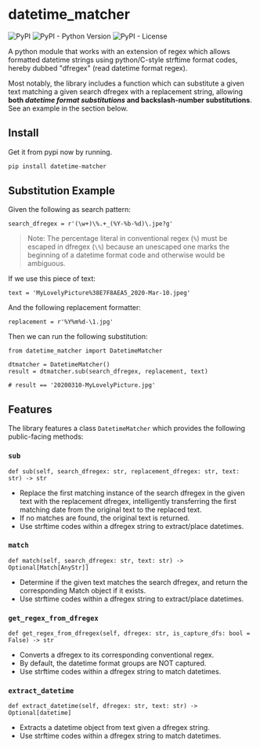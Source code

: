 # datetime_matcher

![PyPI](https://img.shields.io/pypi/v/datetime-matcher?color=brightgreen&label=pypi%20package)
![PyPI - Python Version](https://img.shields.io/pypi/pyversions/datetime-matcher)
![PyPI - License](https://img.shields.io/pypi/l/datetime-matcher)

A python module that works with an extension of regex which allows formatted
datetime strings using python/C-style strftime format codes, hereby dubbed 
"dfregex" (read datetime format regex).

Most notably, the library includes a function which can substitute a given text
matching a given search dfregex with a replacement string, allowing
**both _datetime format substitutions_ and backslash-number substitutions**.
See an example in the section below.

## Install

Get it from pypi now by running.

```sh
pip install datetime-matcher
```

## Substitution Example

Given the following as search pattern:

```python3
search_dfregex = r'(\w+)\%.+_(%Y-%b-%d)\.jpe?g'
```

> Note: The percentage literal in conventional regex (`%`) must be escaped in dfregex (`\%`)
because an unescaped one marks the beginning of a datetime format code and otherwise would be
ambiguous.

If we use this piece of text:

```python3
text = 'MyLovelyPicture%38E7F8AEA5_2020-Mar-10.jpeg'
```

And the following replacement formatter:

```python3
replacement = r'%Y%m%d-\1.jpg'
```

Then we can run the following substitution:

```python3
from datetime_matcher import DatetimeMatcher

dtmatcher = DatetimeMatcher()
result = dtmatcher.sub(search_dfregex, replacement, text)

# result == '20200310-MyLovelyPicture.jpg'
```

## Features

The library features a class `DatetimeMatcher` which provides the following
public-facing methods:

### `sub`

```python3
def sub(self, search_dfregex: str, replacement_dfregex: str, text: str) -> str
```

- Replace the first matching instance of the search dfregex in the
  given text with the replacement dfregex, intelligently transferring
  the first matching date from the original text to the replaced text.
- If no matches are found, the original text is returned.
- Use strftime codes within a dfregex string to extract/place datetimes.

### `match`

```python3
def match(self, search_dfregex: str, text: str) -> Optional[Match[AnyStr]]
```

- Determine if the given text matches the search dfregex, and return
  the corresponding Match object if it exists.
- Use strftime codes within a dfregex string to extract/place datetimes.

### `get_regex_from_dfregex`

```python3
def get_regex_from_dfregex(self, dfregex: str, is_capture_dfs: bool = False) -> str
```

- Converts a dfregex to its corresponding conventional regex.
- By default, the datetime format groups are NOT captured.
- Use strftime codes within a dfregex string to match datetimes.

### `extract_datetime`

```python3
def extract_datetime(self, dfregex: str, text: str) -> Optional[datetime]
```

- Extracts a datetime object from text given a dfregex string.
- Use strftime codes within a dfregex string to match datetimes.
